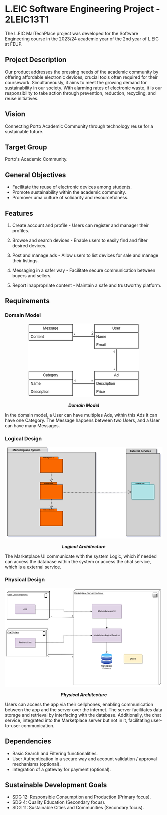 # L.EIC Software Engineering Project - 2LEIC13T1

The L.EIC MarTechPlace project was developed for the Software Engineering course in the 2023/24 academic year of the 2nd year of L.EIC at FEUP.

## Project Description

Our product addresses the pressing needs of the academic community by offering affordable electronic devices, crucial tools often required for their coursework. Simultaneously, it aims to meet the growing demand for sustainability in our society. With alarming rates of electronic waste, it is our responsibility to take action through prevention, reduction, recycling, and reuse initiatives.


## Vision

Connecting Porto Academic Community through technology reuse for a sustainable future.

## Target Group

Porto's Academic Community.

## General Objectives

- Facilitate the reuse of electronic devices among students.
- Promote sustainability within the academic community.
- Promover uma culture of solidarity and resourcefulness.

## Features

1. Create account and profile - Users can register and manager their profiles.

2. Browse and search devices - Enable users to easily find and filter desired devices.

3. Post and manage ads - Allow users to list devices for sale and manage their listings.

4. Messaging in a safer way - Facilitate secure communication between buyers and sellers.  

5. Report inappropriate content - Maintain a safe and trustworthy platform.

## Requirements

### Domain Model

<p align="center" justify="center">
  <img src="Docs\Domain.drawio.png"/>
</p>
<p align="center">
  <b><i>Domain Model</i></b>
</p>

In the domain model, a User can have multiples Ads, within this Ads it can have one Category. The Message happens between two Users, and a User can have many Messages.

### Logical Design

<p align="center" justify="center">
  <img src="Docs/Logical1.drawio.png"/>
</p>
<p align="center">
  <b><i>Logical Architecture</i></b>
</p>

The Marketplace UI communicate with the system Logic, which if needed can access the database within the system or access the chat service, which is a external service.

### Physical Design 

<p align="center" justify="center">
  <img src="Docs/Physical_Diagram.drawio.png"/>
</p>
<p align="center">
  <b><i>Physical Architecture</i></b>
</p>


Users can access the app via their cellphones, enabling communication between the app and the server over the internet. The server facilitates data storage and retrieval by interfacing with the database. Additionally, the chat service, integrated into the Marketplace server but not in it, facilitating user-to-user communication.

## Dependencies

- Basic Search and Filtering functionalities.
- User Authentication in a secure way and account validation / approval mechanisms (optional).
- Integration of a gateway for payment (optional).

## Sustainable Development Goals

- SDG 12: Responsible Consumption and Production (Primary focus).
- SDG 4: Quality Education (Secondary focus).
- SDG 11: Sustainable Cities and Communities (Secondary focus).






